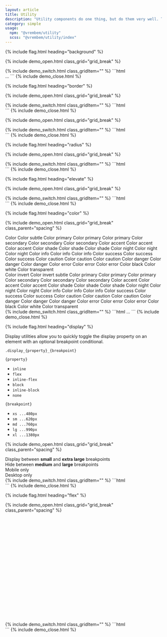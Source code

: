 ```yaml
---
layout: article
title: Utility
description: "Utility components do one thing, but do them very well. These are great for prototyping or applying one-off properties to existing components."
category: simple
usage:
  npm: "@vrembem/utility"
  scss: "@vrembem/utility/index"
---
```


{% include flag.html heading="background" %}

{% include demo_open.html class_grid="grid_break" %}
<div class="swatch-group">
  <div class="swatch-group">
    <div class="swatch background_primary_light"></div>
    <div class="swatch background_primary"></div>
    <div class="swatch background_primary_dark"></div>
  </div>
  <div class="swatch-group">
    <div class="swatch background_secondary_light"></div>
    <div class="swatch background_secondary"></div>
    <div class="swatch background_secondary_dark"></div>
  </div>
  <div class="swatch-group">
    <div class="swatch background_accent_light"></div>
    <div class="swatch background_accent"></div>
    <div class="swatch background_accent_dark"></div>
  </div>
  <div class="swatch-group">
    <div class="swatch background_shade_light"></div>
    <div class="swatch background_shade"></div>
    <div class="swatch background_shade_dark"></div>
  </div>
  <div class="swatch-group">
    <div class="swatch background_night_light"></div>
    <div class="swatch background_night"></div>
    <div class="swatch background_night_dark"></div>
  </div>
  <div class="swatch-group">
    <div class="swatch background_info_light"></div>
    <div class="swatch background_info"></div>
    <div class="swatch background_info_dark"></div>
  </div>
  <div class="swatch-group">
    <div class="swatch background_success_light"></div>
    <div class="swatch background_success"></div>
    <div class="swatch background_success_dark"></div>
  </div>
  <div class="swatch-group">
    <div class="swatch background_caution_light"></div>
    <div class="swatch background_caution"></div>
    <div class="swatch background_caution_dark"></div>
  </div>
  <div class="swatch-group">
    <div class="swatch background_danger_light"></div>
    <div class="swatch background_danger"></div>
    <div class="swatch background_danger_dark"></div>
  </div>
  <div class="swatch-group">
    <div class="swatch background_error_light"></div>
    <div class="swatch background_error"></div>
    <div class="swatch background_error_dark"></div>
  </div>
  <div class="swatch-group">
    <div class="swatch background_black"></div>
    <div class="swatch border border_left_0 background_white"></div>
    <div class="swatch border border_left_0 background_transparent"></div>
  </div>
</div>
{% include demo_switch.html class_gridItem="" %}
```html
<div class="background_primary_light"></div>
<div class="background_primary"></div>
<div class="background_primary_dark"></div>
...
```
{% include demo_close.html %}

{% include flag.html heading="border" %}

{% include demo_open.html class_grid="grid_break" %}
<div class="swatch-group">
  <div class="swatch background_shade_light border"></div>
  <div class="swatch background_shade_light border_top"></div>
  <div class="swatch background_shade_light border_right"></div>
  <div class="swatch background_shade_light border_bottom"></div>
  <div class="swatch background_shade_light border_left"></div>
</div>
{% include demo_switch.html class_gridItem="" %}
```html
<div class="border"></div>
<div class="border_top"></div>
<div class="border_right"></div>
<div class="border_bottom"></div>
<div class="border_left"></div>
```
{% include demo_close.html %}

{% include demo_open.html class_grid="grid_break" %}
<div class="swatch-group">
  <div class="swatch background_shade_light border border_0"></div>
  <div class="swatch background_shade_light border border_top_0"></div>
  <div class="swatch background_shade_light border border_right_0"></div>
  <div class="swatch background_shade_light border border_bottom_0"></div>
  <div class="swatch background_shade_light border border_left_0"></div>
</div>
{% include demo_switch.html class_gridItem="" %}
```html
<div class="border_0"></div>
<div class="border_top_0"></div>
<div class="border_right_0"></div>
<div class="border_bottom_0"></div>
<div class="border_left_0"></div>
```
{% include demo_close.html %}

{% include flag.html heading="radius" %}

{% include demo_open.html class_grid="grid_break" %}
<div class="swatch-group">
  <div class="swatch background_secondary radius"></div>
  <div class="swatch background_secondary radius_square"></div>
  <div class="swatch background_secondary radius_circle"></div>
</div>
{% include demo_switch.html class_gridItem="" %}
```html
<div class="radius"></div>
<div class="radius_square"></div>
<div class="radius_circle"></div>
```
{% include demo_close.html %}

{% include flag.html heading="elevate" %}

{% include demo_open.html class_grid="grid_break" %}
<div class="padding_lg background_shade_light">
  <div class="swatch-group">
    <div class="swatch background_white elevate"></div>
    <div class="swatch background_white elevate_flat"></div>
    <div class="swatch background_white elevate_1dp"></div>
    <div class="swatch background_white elevate_4dp"></div>
    <div class="swatch background_white elevate_8dp"></div>
    <div class="swatch background_white elevate_16dp"></div>
    <div class="swatch background_white elevate_24dp"></div>
  </div>
</div>
{% include demo_switch.html class_gridItem="" %}
```html
<div class="elevate"></div>
<div class="elevate_flat"></div>
<div class="elevate_1dp"></div>
<div class="elevate_4dp"></div>
<div class="elevate_8dp"></div>
<div class="elevate_16dp"></div>
<div class="elevate_24dp"></div>
```
{% include demo_close.html %}

{% include flag.html heading="color" %}

{% include demo_open.html class_grid="grid_break" class_parent="spacing" %}
<div class="padding background_white">
  <div class="swatch-group">
    <span class="color">Color</span>
    <span class="color_subtle">Color subtle</span>
    <span class="color_primary_light">Color primary</span>
    <span class="color_primary">Color primary</span>
    <span class="color_primary_dark">Color primary</span>
    <span class="color_secondary_light">Color secondary</span>
    <span class="color_secondary">Color secondary</span>
    <span class="color_secondary_dark">Color secondary</span>
    <span class="color_accent_light">Color accent</span>
    <span class="color_accent">Color accent</span>
    <span class="color_accent_dark">Color accent</span>
    <span class="color_shade_light">Color shade</span>
    <span class="color_shade">Color shade</span>
    <span class="color_shade_dark">Color shade</span>
    <span class="color_night_light">Color night</span>
    <span class="color_night">Color night</span>
    <span class="color_night_dark">Color night</span>
    <span class="color_info_light">Color info</span>
    <span class="color_info">Color info</span>
    <span class="color_info_dark">Color info</span>
    <span class="color_success_light">Color success</span>
    <span class="color_success">Color success</span>
    <span class="color_success_dark">Color success</span>
    <span class="color_caution_light">Color caution</span>
    <span class="color_caution">Color caution</span>
    <span class="color_caution_dark">Color caution</span>
    <span class="color_danger_light">Color danger</span>
    <span class="color_danger">Color danger</span>
    <span class="color_danger_dark">Color danger</span>
    <span class="color_error_light">Color error</span>
    <span class="color_error">Color error</span>
    <span class="color_error_dark">Color error</span>
    <span class="color_black">Color black</span>
    <span class="color_white">Color white</span>
    <span class="color_transparent">Color transparent</span>
  </div>
</div>
<div class="padding radius background_night">
  <div class="swatch-group">
    <span class="color_invert">Color invert</span>
    <span class="color_invert_subtle">Color invert subtle</span>
    <span class="color_primary_light">Color primary</span>
    <span class="color_primary">Color primary</span>
    <span class="color_primary_dark">Color primary</span>
    <span class="color_secondary_light">Color secondary</span>
    <span class="color_secondary">Color secondary</span>
    <span class="color_secondary_dark">Color secondary</span>
    <span class="color_accent_light">Color accent</span>
    <span class="color_accent">Color accent</span>
    <span class="color_accent_dark">Color accent</span>
    <span class="color_shade_light">Color shade</span>
    <span class="color_shade">Color shade</span>
    <span class="color_shade_dark">Color shade</span>
    <span class="color_night_light">Color night</span>
    <span class="color_night">Color night</span>
    <span class="color_night_dark">Color night</span>
    <span class="color_info_light">Color info</span>
    <span class="color_info">Color info</span>
    <span class="color_info_dark">Color info</span>
    <span class="color_success_light">Color success</span>
    <span class="color_success">Color success</span>
    <span class="color_success_dark">Color success</span>
    <span class="color_caution_light">Color caution</span>
    <span class="color_caution">Color caution</span>
    <span class="color_caution_dark">Color caution</span>
    <span class="color_danger_light">Color danger</span>
    <span class="color_danger">Color danger</span>
    <span class="color_danger_dark">Color danger</span>
    <span class="color_error_light">Color error</span>
    <span class="color_error">Color error</span>
    <span class="color_error_dark">Color error</span>
    <span class="color_black">Color black</span>
    <span class="color_white">Color white</span>
    <span class="color_transparent">Color transparent</span>
  </div>
</div>
{% include demo_switch.html class_gridItem="" %}
```html
<span class="color"></span>
<span class="color_subtle"></span>
<span class="color_primary_light"></span>
<span class="color_primary"></span>
<span class="color_primary_dark"></span>
...
```
{% include demo_close.html %}

{% include flag.html heading="display" %}

<div class="spacing">
  <div class="type spacing">
    <p>Display utilities allow you to quickly toggle the display property on an element with an optional breakpoint conditional.</p>
    <pre><code>.display_<span class="color_success">{property}</span>_<span class="color_danger">{breakpoint}</span></code></pre>
  </div>
  <div>
    <div class="grid grid_break_xs">
      <div class="grid__item grid__item_fill">
        <div class="card">
          <div class="card__header">
            <code class="color_success">{property}</code>
          </div>
          <div class="card__body spacing">
            <ul class="list list_between">
              <li class="list__item"><code>inline</code></li>
              <li class="list__item"><code>flex</code></li>
              <li class="list__item"><code>inline-flex</code></li>
              <li class="list__item"><code>block</code></li>
              <li class="list__item"><code>inline-block</code></li>
              <li class="list__item"><code>none</code></li>
            </ul>
          </div>
        </div>
      </div>
      <div class="grid__item grid__item_fill">
        <div class="card">
          <div class="card__header">
            <code class="color_danger">{breakpoint}</code>
          </div>
          <div class="card__body">
            <ul class="list list_between">
              <li class="list__item">
                <code>xs <span class="color_subtle">...480px</span></code>
              </li>
              <li class="list__item">
                <code>sm <span class="color_subtle">...620px</span></code>
              </li>
              <li class="list__item">
                <code>md <span class="color_subtle">...760px</span></code>
              </li>
              <li class="list__item">
                <code>lg <span class="color_subtle">...990px</span></code>
              </li>
              <li class="list__item">
                <code>xl <span class="color_subtle">...1380px</span></code>
              </li>
            </ul>
          </div>
        </div>
      </div>
    </div>
  </div>
</div>

{% include demo_open.html class_grid="grid_break" class_parent="spacing" %}
<div class="notice notice_type_info display_none display_block_sm display_none_xl">
  Display between <b>small</b> and <b>extra large</b> breakpoints
</div>
<div class="notice notice_type_success display_block display_none_md display_block_lg">
  Hide between <b>medium</b> and <b>large</b> breakpoints
</div>
<div class="notice notice_type_caution display_block display_none_md">
  Mobile only
</div>
<div class="notice notice_type_danger display_none display_block_md">
  Desktop only
</div>
{% include demo_switch.html class_gridItem="" %}
```html
<div class="display_none display_block_sm display_none_xl"></div>
<div class="display_block display_none_md display_block_lg"></div>
<div class="display_block display_none_md"></div>
<div class="display_none display_block_md"></div>
```
{% include demo_close.html %}

{% include flag.html heading="flex" %}

{% include demo_open.html class_grid="grid_break" class_parent="spacing" %}
<div class="flex flex_justify_between flex_align_end border padding">
  <div class="swatch background_primary_light" style="height: 2em"></div>
  <div class="swatch background_primary" style="height: 3em"></div>
  <div class="swatch background_primary_dark" style="height: 4em"></div>
</div>
<div class="flex flex_justify_around flex_align_stretch border padding">
  <div class="swatch background_secondary_light" style="height: auto"></div>
  <div class="swatch background_secondary" style="height: auto"></div>
  <div class="swatch background_secondary_dark" style="height: 6em"></div>
</div>
<div class="flex flex_justify_center flex_align_center border padding">
  <div class="swatch background_accent_light" style="height: 2em"></div>
  <div class="swatch background_accent" style="height: 3em"></div>
  <div class="swatch background_accent_dark" style="height: 4em"></div>
</div>
<div class="flex flex_items_equal border padding">
  <div class="swatch background_info_light"></div>
  <div class="swatch background_info"></div>
  <div class="swatch background_info_dark"></div>
</div>
{% include demo_switch.html class_gridItem="" %}
```html
<div class="flex flex_justify_between flex_align_end"></div>
<div class="flex flex_justify_around flex_align_stretch"></div>
<div class="flex flex_justify_center flex_align_center"></div>
<div class="flex flex_items_equal"></div>
```
{% include demo_close.html %}
